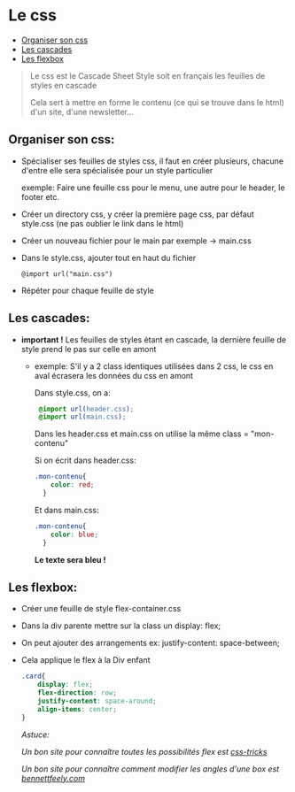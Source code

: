# Le css


* [Organiser son css](#organiser-son-css)
* [Les cascades](#les-cascades)
* [Les flexbox](#les-flexbox)

> Le css est le Cascade Sheet Style soit en français les feuilles de styles en cascade
>
> Cela sert à mettre en forme le contenu (ce qui se trouve dans le html) d'un site, d'une newsletter...

## Organiser son css:

* Spécialiser ses feuilles de styles css, il faut en créer plusieurs, chacune d'entre elle sera spécialisée pour un style particulier

    exemple: Faire une feuille css pour le menu, une autre pour le header, le footer etc.

* Créer un directory css, y créer la première page css, par défaut style.css (ne pas oublier le link dans le html)
* Créer un nouveau fichier pour le main par exemple -> main.css
* Dans le style.css, ajouter tout en haut du fichier

    `@import url("main.css")`
    
* Répéter pour chaque feuille de style

## Les cascades:

* **important !** Les feuilles de styles étant en cascade, la dernière feuille de style prend le pas sur celle en amont
    * exemple: S'il y a 2 class identiques utilisées dans 2 css, le css en aval écrasera les données du css en amont
    
        Dans style.css, on a:
        
        ```css
         @import url(header.css);
         @import url(main.css);
        ```
      
      Dans les header.css et main.css on utilise la même class = "mon-contenu"
      
      Si on écrit dans header.css:
      ```css
      .mon-contenu{
          color: red;
        }
      ```      
      Et dans main.css:
      ```css
      .mon-contenu{
          color: blue;
        }
      ```

        **Le texte sera bleu !**
        
## Les flexbox:

* Créer une feuille de style flex-container.css
* Dans la div parente mettre sur la class un display: flex;
* On peut ajouter des arrangements ex: justify-content: space-between;
* Cela applique le flex à la Div enfant

    ```css
  .card{
        display: flex;
        flex-direction: row;
        justify-content: space-around;
        align-items: center;    
    }
  ```

    _Astuce:_
    
    _Un bon site pour connaître toutes les possibilités flex est [css-tricks](https://css-tricks.com/snippets/css/a-guide-to-flexbox/)_
    
    _Un bon site pour connaître comment modifier les angles d'une box est [bennettfeely.com](https://bennettfeely.com/clippy/)_

